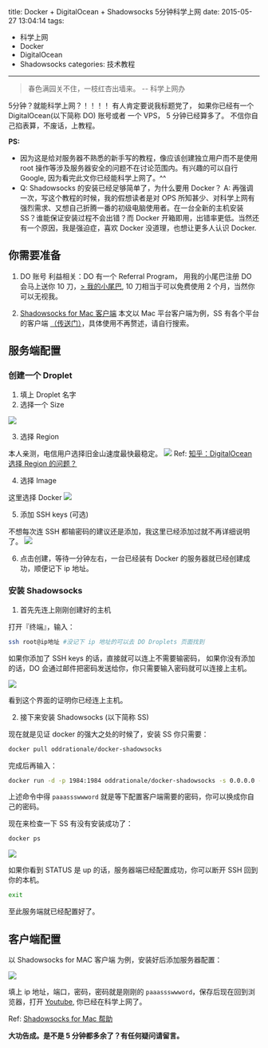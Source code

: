 title: Docker + DigitalOcean + Shadowsocks 5分钟科学上网
date: 2015-05-27 13:04:14
tags:
- 科学上网
- Docker
- DigitalOcean
- Shadowsocks
categories: 技术教程
---

<blockquote class="blockquote-center">春色满园关不住，一枝红杏出墙来。
  -- 科学上网办
</blockquote>

5分钟？就能科学上网？！！！！
有人肯定要说我标题党了，
如果你已经有一个 DigitalOcean(以下简称 DO) 账号或者 一个 VPS，
5 分钟已经算多了。
不信你自己掐表算，不废话，上教程。

<!-- more -->

**PS:**
- 因为这是给对服务器不熟悉的新手写的教程，像应该创建独立用户而不是使用 root 操作等涉及服务器安全的问题不在讨论范围内。有兴趣的可以自行Google, 因为看完此文你已经能科学上网了。^^
- Q: Shadowsocks 的安装已经足够简单了，为什么要用 Docker？
  A: 再强调一次，写这个教程的时候，我的假想读者是对 OPS 所知甚少、对科学上网有强烈需求、又想自己折腾一番的初级电脑使用者。在一台全新的主机安装 SS？谁能保证安装过程不会出错？而 Docker 开箱即用，出错率更低。当然还有一个原因，我是强迫症，喜欢 Docker 没道理，也想让更多人认识 Docker.

## 你需要准备
1. DO 账号
利益相关：DO 有一个 Referral Program，
用我的小尾巴注册 DO 会马上送你 10 刀，[> 我的小尾巴](https://www.digitalocean.com/?refcode=3f22be5d5073),
10 刀相当于可以免费使用 2 个月，当然你可以无视我。

2. [Shadowsocks for Mac 客户端](https://github.com/shadowsocks/shadowsocks-iOS/wiki/Shadowsocks-for-OSX-%E5%B8%AE%E5%8A%A9)
本文以 Mac 平台客户端为例，SS 有各个平台的客户端 [（传送门）](https://shadowsocks.com/client.html)，具体使用不再赘述，请自行搜索。

## 服务端配置

### 创建一个 Droplet
1. 填上 Droplet 名字
2. 选择一个 Size

  ![](http://ww4.sinaimg.cn/large/6273fe87gw1esiqw092odj20nb0dhdhi.jpg)

3. 选择 Region

  本人亲测，电信用户选择旧金山速度最快最稳定。
  ![](http://ww3.sinaimg.cn/large/6273fe87gw1esir1x330ej20my0abq3l.jpg)
  Ref: [知乎：DigitalOcean 选择 Region 的问题？](http://www.zhihu.com/question/25529727)

4. 选择 Image

  这里选择 Docker
  ![](http://ww1.sinaimg.cn/large/6273fe87gw1esiqzg1zg7j20mw0iaq5o.jpg)

5. 添加 SSH keys (可选)

  不想每次连 SSH 都输密码的建议还是添加，我这里已经添加过就不再详细说明了。
  ![](http://ww4.sinaimg.cn/large/6273fe87gw1esir3f0dppj20n205omxj.jpg)

6. 点击创建，等待一分钟左右，一台已经装有 Docker 的服务器就已经创建成功，顺便记下 ip 地址。

### 安装 Shadowsocks
1. 首先先连上刚刚创建好的主机

  打开『终端』，输入：
  ```bash
  ssh root@ip地址 #没记下 ip 地址的可以去 DO Droplets 页面找到
  ```
  如果你添加了 SSH keys 的话，直接就可以连上不需要输密码，
  如果你没有添加的话，DO 会通过邮件把密码发送给你，你只需要输入密码就可以连接上主机。

  ![](http://ww4.sinaimg.cn/large/6273fe87gw1esirintsx3j20l30bb0w1.jpg)

  看到这个界面的证明你已经连上主机。

2. 接下来安装 Shadowsocks (以下简称 SS)

  现在就是见证 docker 的强大之处的时候了，安装 SS 你只需要：
  ```bash
  docker pull oddrationale/docker-shadowsocks
  ```
  完成后再输入：
  ```bash
  docker run -d -p 1984:1984 oddrationale/docker-shadowsocks -s 0.0.0.0 -p 1984 -k paaassswwword -m aes-256-cfb
  ```
  上述命令中得 `paaassswwword` 就是等下配置客户端需要的密码，你可以换成你自己的密码。

  现在来检查一下 SS 有没有安装成功了：
  ```bash
  docker ps
  ```

  ![](http://ww1.sinaimg.cn/large/6273fe87gw1esirwqntidj219l01uq3z.jpg)

  如果你看到 STATUS 是 up 的话，服务器端已经配置成功，你可以断开 SSH 回到你的本机。
  ```bash
  exit
  ```

  至此服务端就已经配置好了。

## 客户端配置

以 Shadowsocks for MAC 客户端 为例，安装好后添加服务器配置：

![](http://ww1.sinaimg.cn/large/6273fe87gw1esis28f4isj20go0bdt9h.jpg)

填上 ip 地址，端口，密码，密码就是刚刚的 `paaassswwword`，保存后现在回到浏览器，打开 [Youtube](http://youtube.com), 你已经在科学上网了。

Ref: [Shadowsocks for Mac 帮助](https://github.com/shadowsocks/shadowsocks-iOS/wiki/Shadowsocks-for-OSX-%E5%B8%AE%E5%8A%A9)

**大功告成。是不是 5 分钟都多余了？有任何疑问请留言。**
